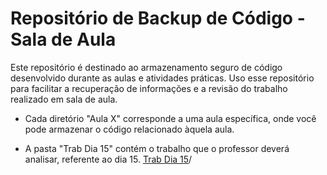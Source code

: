 # Repositório de Backup de Código - Sala de Aula

Este repositório é destinado ao armazenamento seguro de código desenvolvido durante as aulas e atividades práticas. Uso esse repositório para facilitar a recuperação de informações e a revisão do trabalho realizado em sala de aula.


- Cada diretório "Aula X" corresponde a uma aula específica, onde você pode armazenar o código relacionado àquela aula.

- A pasta "Trab Dia 15" contém o trabalho que o professor deverá analisar, referente ao dia 15.
 [Trab Dia 15](https://github.com/JoaoPolloni/dart/tree/main/Trab-Dia15)/ 